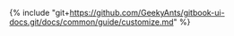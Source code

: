{% include "git+https://github.com/GeekyAnts/gitbook-ui-docs.git/docs/common/guide/customize.md" %}
